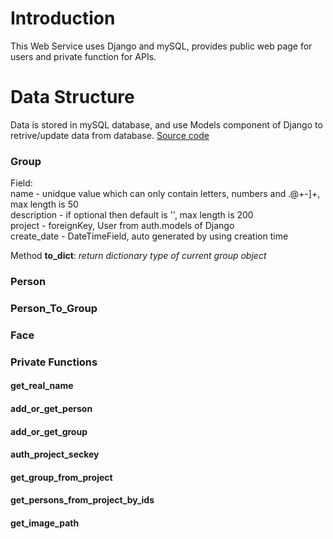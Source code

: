 # Introduction
  This Web Service uses Django and mySQL, provides public web page for users and private function for APIs.
 
# Data Structure
  Data is stored in mySQL database, and use Models component of Django to retrive/update data from database. 
  [Source code](https://github.com/fcharmy/face/blob/master/face_web/face_tech/models.py)
  
### Group
  Field:  
  name - unidque value which can only contain letters, numbers and .@+-]+, max length is 50   
  description - if optional then default is '', max length is 200  
  project - foreignKey, User from auth.models of Django  
  create_date - DateTimeField, auto generated by using creation time  
  
  Method **to_dict**:
  _return dictionary type of current group object_
    
### Person
### Person_To_Group
### Face

### Private Functions
#### get_real_name
#### add_or_get_person
#### add_or_get_group
#### auth_project_seckey
#### get_group_from_project
#### get_persons_from_project_by_ids
#### get_image_path
